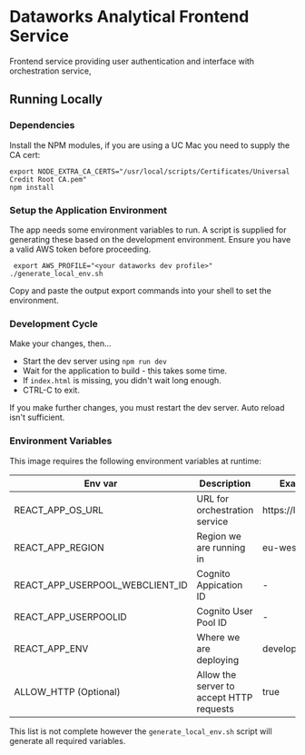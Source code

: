 # Dataworks Analytical Frontend Service
Frontend service providing user authentication and interface with orchestration service,

## Running Locally

### Dependencies

Install the NPM modules, if you are using a UC Mac you need to supply the CA cert:

```
export NODE_EXTRA_CA_CERTS="/usr/local/scripts/Certificates/Universal Credit Root CA.pem"
npm install
```

### Setup the Application Environment

The app needs some environment variables to run. A script is supplied for generating these based on the development environment. Ensure you have a valid AWS token before proceeding.

```
 export AWS_PROFILE="<your dataworks dev profile>"
./generate_local_env.sh
```

Copy and paste the output export commands into your shell to set the environment.

### Development Cycle

Make your changes, then...

* Start the dev server using ```npm run dev```
* Wait for the application to build - this takes some time.
* If ```index.html``` is missing, you didn't wait long enough.
* CTRL-C to exit.

If you make further changes, you must restart the dev server. Auto reload isn't sufficient.

### Environment Variables
This image requires the following environment variables at runtime:

| Env var | Description | Example value |
| ------- | ----------- | ------------- |
| REACT_APP_OS_URL    | URL for orchestration service | https://localhost:3000/ |
| REACT_APP_REGION    | Region we are running in | eu-west-2 |
| REACT_APP_USERPOOL_WEBCLIENT_ID    | Cognito Appication ID | - |
| REACT_APP_USERPOOLID    | Cognito User Pool ID | - |
| REACT_APP_ENV    | Where we are deploying | development |
| ALLOW_HTTP (Optional)    | Allow the server to accept HTTP requests  | true |

This list is not complete however the ```generate_local_env.sh``` script will generate all required variables.